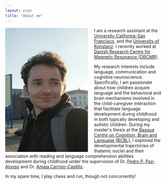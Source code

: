 ```yaml
---
layout: page
title: "About me"
---
```


<img style="margin-right: 20px;" align="left" src="/assets/photo_5767394751107154014_y.jpg" width="267" height="400" alt="My Image">

I am a research assistant at the [University California-San Francisco](https://autismneuro.ucsf.edu/lab-members), and the [University of Konstanz](https://www.exc.uni-konstanz.de/ungleichheit/ueber-uns/personen/alle-clustermitglieder/gallo-alex/). 
I recently worked at [Danish Research Centre for Magnetic Resonance (DRCMR)](https://www.drcmr.dk/index.html).

My research interests include language, communication and cognitive neuroscience. Specifically, I am passionate about how children acquire language and the behavioral and brain mechanisms involved in the child-caregiver interaction that facilitate language development during childhood in both typically developing and autistic children. During my master's thesis at the [Basque Centre on Cognition, Brain and Language (BCBL)](https://www.bcbl.eu/en), I explored the developmental trajectories of thalamic nuclei and their association with reading and language comprehension abilities development during childhood under the supervision of Dr. [Pedro P. Paz-Alonso](https://www.bcbl.eu/en/conocenos/equipo/pedro-m-kepa-paz-alonso) and Dr. [Amaia Carrion-Castillo](https://www.bcbl.eu/en/conocenos/equipo/amaia-carrin-castillo).


<p> In my spare time, I play chess and run, though not concurrently!
 
